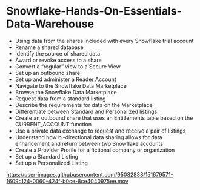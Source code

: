 # Snowflake-Hands-On-Essentials-Data-Warehouse

- Using data from the shares included with every Snowflake trial account
- Rename a shared database
- Identify the source of shared data
- Award or revoke access to a share
- Convert a “regular” view to a Secure View
- Set up an outbound share
- Set up and administer a Reader Account
- Navigate to the Snowflake Data Marketplace
- Browse the Snowflake Data Marketplace
- Request data from a standard listing
- Describe the requirements for data on the Marketplace
- Differentiate between Standard and Personalized listings
- Create an outbound share that uses an Entitlements table based on the CURRENT_ACCOUNT function
- Use a private data exchange to request and receive a pair of listings
- Understand how bi-directional data sharing allows for data enhancement and return between two Snowflake accounts
- Create a Provider Profile for a fictional company or organization
- Set up a Standard Listing
- Set up a Personalized Listing


https://user-images.githubusercontent.com/95032838/151679571-1609c124-0060-424f-b0ce-8ce4040975ee.mov
